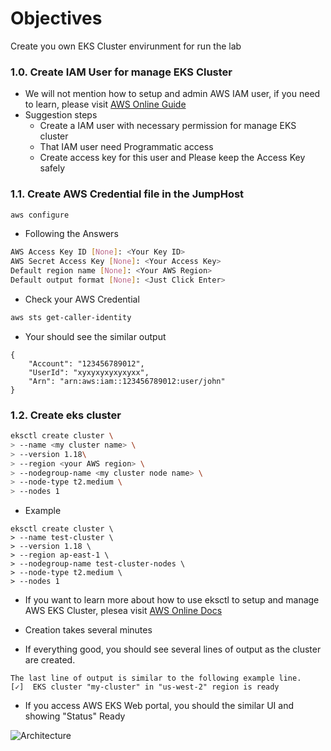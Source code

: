 # Objectives
Create you own EKS Cluster envirunment for run the lab

### 1.0. Create IAM User for manage EKS Cluster
- We will not mention how to setup and admin AWS IAM user, if you need to learn, please visit [AWS Online Guide](https://docs.aws.amazon.com/IAM/latest/UserGuide/getting-started_create-admin-group.html)
- Suggestion steps
    - Create a IAM user with necessary permission for manage EKS cluster
    - That IAM user need Programmatic access
    - Create access key for this user and Please keep the Access Key safely

### 1.1. Create AWS Credential file in the JumpHost
```bash
aws configure
```
- Following the Answers
```bash
AWS Access Key ID [None]: <Your Key ID>
AWS Secret Access Key [None]: <Your Access Key>
Default region name [None]: <Your AWS Region>
Default output format [None]: <Just Click Enter>

```
- Check your AWS Credential
```bash
aws sts get-caller-identity
```
- Your should see the similar output
```
{
    "Account": "123456789012",
    "UserId": "xyxyxyxyxyxyxx",
    "Arn": "arn:aws:iam::123456789012:user/john"
}
```

### 1.2. Create eks cluster
```bash
eksctl create cluster \
> --name <my cluster name> \
> --version 1.18\
> --region <your AWS region> \
> --nodegroup-name <my cluster node name> \
> --node-type t2.medium \
> --nodes 1
```
- Example
```
eksctl create cluster \
> --name test-cluster \
> --version 1.18 \
> --region ap-east-1 \
> --nodegroup-name test-cluster-nodes \
> --node-type t2.medium \
> --nodes 1
```

- If you want to learn more about how to use eksctl to setup and manage AWS EKS Cluster, plesea visit [AWS Online Docs](https://docs.aws.amazon.com/eks/latest/userguide/getting-started-eksctl.html)

- Creation takes several minutes
- If everything good, you should see several lines of output as the cluster are created.
```
The last line of output is similar to the following example line.
[✓]  EKS cluster "my-cluster" in "us-west-2" region is ready
```
- If you access AWS EKS Web portal, you should the similar UI and showing "Status" Ready

![Architecture](https://github.com/ivanckleecity/CyberArk-DAP-EKS-Lap-2021/blob/main/images/EKS_Cluster_Sample_UI.JPG)
